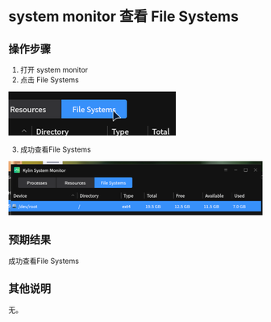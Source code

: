 # system monitor 查看 File Systems

## 操作步骤
1. 打开 system monitor
2. 点击 File Systems

![system_monitor_查看_File_Systems-1](./img/system_monitor_查看_File_Systems-1.png)

3. 成功查看File Systems

![system_monitor_查看_File_Systems-2](./img/system_monitor_查看_File_Systems-2.png)

## 预期结果
成功查看File Systems

## 其他说明
无。
